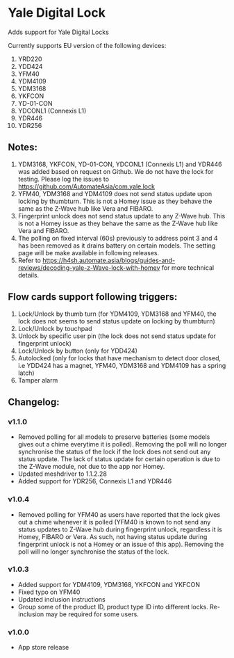 # Yale Digital Lock

Adds support for Yale Digital Locks

Currently supports EU version of the following devices:

1. YRD220
2. YDD424
3. YFM40
4. YDM4109
5. YDM3168
6. YKFCON
7. YD-01-CON
8. YDCONL1 (Connexis L1)
9. YDR446
10. YDR256

## Notes:
1. YDM3168, YKFCON, YD-01-CON, YDCONL1 (Connexis L1) and YDR446 was added based on request on Github. We do not have the lock for testing. Please log the issues to https://github.com/AutomateAsia/com.yale.lock
2. YFM40, YDM3168 and YDM4109 does not send status update upon locking by thumbturn. This is not a Homey issue as they behave the same as the Z-Wave hub like Vera and FIBARO.
3. Fingerprint unlock does not send status update to any Z-Wave hub. This is not a Homey issue as they behave the same as the Z-Wave hub like Vera and FIBARO.
4. The polling on fixed interval (60s) previously to address point 3 and 4 has been removed as it drains battery on certain models. The setting page will be make available in following releases.
5. Refer to https://h4sh.automate.asia/blogs/guides-and-reviews/decoding-yale-z-Wave-lock-with-homey for more technical details.


## Flow cards support following triggers:
1. Lock/Unlock by thumb turn (for YDM4109, YDM3168 and YFM40, the lock does not seems to send status update on locking by thumbturn)
2. Lock/Unlock by touchpad
3. Unlock by specific user pin (the lock does not send status update for fingerprint unlock)
4. Lock/Unlock by button (only for YDD424)
5. Autolocked (only for locks that have mechanism to detect door closed, i.e YDD424 has a magnet, YFM40, YDM3168 and YDM4109 has a spring latch)
6. Tamper alarm

## Changelog:  


### v1.1.0
* Removed polling for all models to preserve batteries (some models gives out a chime everytime it is polled). Removing the poll will no longer synchronise the status of the lock if the lock does not send out any status update. The lack of status update for certain operation is due to the Z-Wave module, not due to the app nor Homey.
* Updated meshdriver to 1.1.2.28
* Added support for YDR256, Connexis L1 and YDR446

### v1.0.4
* Removed polling for YFM40 as users have reported that the lock gives out a chime whenever it is polled (YFM40 is known to not send any status updates to Z-Wave hub during fingerprint unlock, regardless it is Homey, FIBARO or Vera. As such, not having status update during fingerprint unlock is not a Homey or an issue of this app). Removing the poll will no longer synchronise the status of the lock.

### v1.0.3
* Added support for YDM4109, YDM3168, YKFCON and YKFCON     
* Fixed typo on YFM40  
* Updated inclusion instructions  
* Group some of the product ID, product type ID into different locks. Re-inclusion may be required for some users.      

### v1.0.0
* App store release
